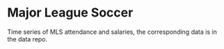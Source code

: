 Major League Soccer
=======

Time series of MLS attendance and salaries, the corresponding data is in the data repo.  